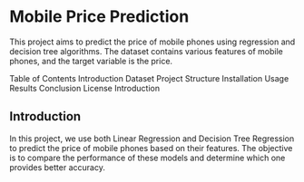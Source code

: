 # Mobile Price Prediction
This project aims to predict the price of mobile phones using regression and decision tree algorithms. The dataset contains various features of mobile phones, and the target variable is the price.

Table of Contents
Introduction
Dataset
Project Structure
Installation
Usage
Results
Conclusion
License
Introduction


## Introduction
In this project, we use both Linear Regression and Decision Tree Regression to predict the price of mobile phones based on their features. The objective is to compare the performance of these models and determine which one provides better accuracy.
